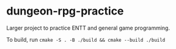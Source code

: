# dungeon-rpg-practice
Larger project to practice ENTT and general game programming.


To build, run
`cmake -S . -B ./build && cmake --build ./build`
